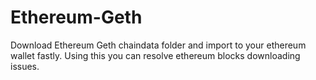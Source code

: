 # Ethereum-Geth
Download Ethereum Geth chaindata folder and import to your ethereum wallet fastly. Using this you can resolve ethereum blocks downloading issues.
